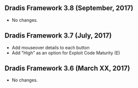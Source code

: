 ## Dradis Framework 3.8 (September, 2017) ##

* No changes.

## Dradis Framework 3.7 (July, 2017) ##

* Add mouseover details to each button
* Add "High" as an option for Exploit Code Maturity (E)

## Dradis Framework 3.6 (March XX, 2017) ##

*   No changes.
